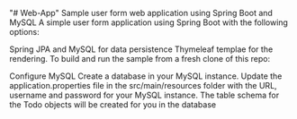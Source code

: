"# Web-App" 
Sample user form web application using Spring Boot and MySQL
A simple user form application using Spring Boot with the following options:

Spring JPA and MySQL for data persistence
Thymeleaf templae for the rendering.
To build and run the sample from a fresh clone of this repo:

Configure MySQL
Create a database in your MySQL instance.
Update the application.properties file in the src/main/resources folder with the URL, username and password for your MySQL instance. The table schema for the Todo objects will be created for you in the database
